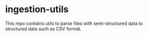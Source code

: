 # ingestion-utils
This repo contains utils to parse files with semi-structured data to structured data such as CSV format.
